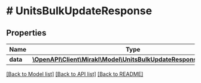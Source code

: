 # # UnitsBulkUpdateResponse

## Properties

Name | Type | Description | Notes
------------ | ------------- | ------------- | -------------
**data** | [**\OpenAPI\Client\Mirakl\Model\UnitsBulkUpdateResponseDataInner[]**](UnitsBulkUpdateResponseDataInner.md) |  |

[[Back to Model list]](../../README.md#models) [[Back to API list]](../../README.md#endpoints) [[Back to README]](../../README.md)
